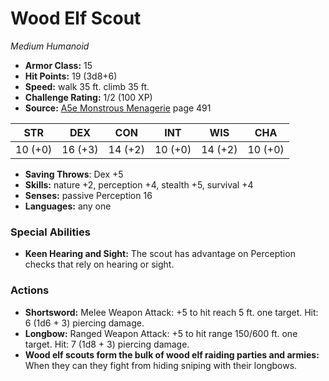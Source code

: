 # Wood Elf Scout

*Medium* *Humanoid*

- **Armor Class:** 15
- **Hit Points:** 19 (3d8+6)
- **Speed:** walk 35 ft. climb 35 ft.
- **Challenge Rating:** 1/2 (100 XP)
- **Source:** [A5e Monstrous Menagerie](https://enpublishingrpg.com/products/level-up-monstrous-menagerie-a5e) page 491

| STR | DEX | CON | INT | WIS | CHA |
| --- | --- | --- | --- | --- | --- |
| 10 (+0) | 16 (+3) | 14 (+2) | 10 (+0) | 14 (+2) | 10 (+0) |

- **Saving Throws**: Dex +5
- **Skills:** nature +2, perception +4, stealth +5, survival +4
- **Senses:** passive Perception 16
- **Languages:** any one
### Special Abilities
- **Keen Hearing and Sight:** The scout has advantage on Perception checks that rely on hearing or sight.
### Actions
- **Shortsword:** Melee Weapon Attack: +5 to hit  reach 5 ft.  one target. Hit: 6 (1d6 + 3) piercing damage.
- **Longbow:** Ranged Weapon Attack: +5 to hit  range 150/600 ft.  one target. Hit: 7 (1d8 + 3) piercing damage.
- **Wood elf scouts form the bulk of wood elf raiding parties and armies:** When they can  they fight from hiding  sniping with their longbows.


